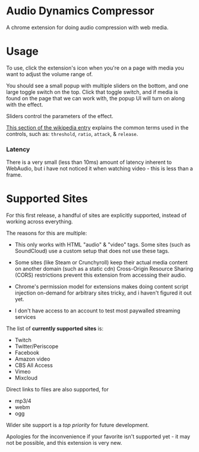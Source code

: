# Audio Dynamics Compressor
A chrome extension for doing audio compression with web media.

# Usage
To use, click the extension's icon when you're on a page with media you want to adjust the volume range of.

You should see a small popup with multiple sliders on the bottom, and one large toggle switch on the top.
Click that toggle switch, and if media is found on the page that we can work with, the popup UI will turn on along with the effect.

Sliders control the parameters of the effect.

[This section of the wikipedia entry](https://en.wikipedia.org/wiki/Dynamic_range_compression#Controls_and_features) explains the common terms used in the controls, such as: `threshold`, `ratio`, `attack`, & `release`.

### Latency

There is a very small (less than 10ms) amount of latency inherent to WebAudio, but i have not noticed it when watching video - this is less than a frame.

# Supported Sites

For this first release, a handful of sites are explicitly supported, instead of working across everything. 

The reasons for this are multiple:
* This only works with HTML "audio" & "video" tags. Some sites (such as SoundCloud) use a custom setup that does not use these tags.

* Some sites (like Steam or Crunchyroll) keep their actual media content on another domain (such as a static cdn) Cross-Origin Resource Sharing (CORS) restrictions prevent this extension from accessing their audio.

* Chrome's permission model for extensions makes doing content script injection on-demand for arbitrary sites tricky, and i haven't figured it out yet.

* I don't have access to an account to test most paywalled streaming services

The list of **currently supported sites** is:
* Twitch
* Twitter/Periscope
* Facebook
* Amazon video
* CBS All Access
* Vimeo
* Mixcloud

Direct links to files are also supported, for
* mp3/4
* webm
* ogg


Wider site support is a _top priority_ for future development.

Apologies for the inconvenience if your favorite isn't supported yet - it may not be possible, and this extension is very new.
